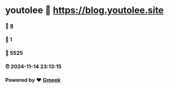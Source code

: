 # youtolee :link: https://blog.youtolee.site 
### :page_facing_up: [8](https://blog.youtolee.site/tag.html) 
### :speech_balloon: 1 
### :hibiscus: 5525 
### :alarm_clock: 2024-11-14 23:13:15 
### Powered by :heart: [Gmeek](https://github.com/Meekdai/Gmeek)
